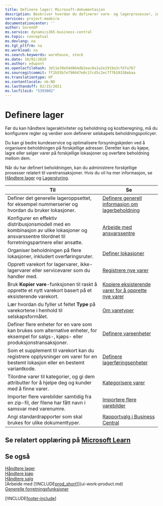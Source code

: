 ```yaml
---
title: Definere lager| Microsoft-dokumentasjon
description: Beskriver hvordan du definerer vare- og lagerprosesser, inkludert overføringsruter og lokasjoner, for eksempel lagre.
services: project-madeira
documentationcenter: ''
author: SorenGP
ms.service: dynamics365-business-central
ms.topic: conceptual
ms.devlang: na
ms.tgt_pltfrm: na
ms.workload: na
ms.search.keywords: warehouse, stock
ms.date: 10/01/2020
ms.author: edupont
ms.openlocfilehash: 3d11e39e54d864db2eac0a1a2e1919a3cfd7a767
ms.sourcegitcommit: ff2b55b7e790447e0c1fcd5c2ec7f7610338ebaa
ms.translationtype: HT
ms.contentlocale: nb-NO
ms.lasthandoff: 02/15/2021
ms.locfileid: "5393002"
---
```

# <a name="setting-up-inventory"></a>Definere lager
Før du kan håndtere lageraktiviteter og beholdning og kostberegning, må du konfigurere regler og verdier som definerer selskapets beholdningspolicyer.

Du kan gi bedre kundeservice og optimalisere forsyningskjeden ved å organisere beholdningen på forskjellige adresser. Deretter kan du kjøpe, lagre eller selger varer på forskjellige lokasjoner og overføre beholdning mellom dem.

Når du har definert beholdningen, kan du administrere forskjellige prosesser relatert til varetransaksjoner. Hvis du vil ha mer informasjon, se [Håndtere lager](inventory-manage-inventory.md) og [Lagerstyring](warehouse-manage-warehouse.md).

| Til | Se |
| --- | --- |
| Definer det generelle lageroppsettet, for eksempel nummerserier og hvordan du bruker lokasjoner. |[Definere generell informasjon om lagerbeholdning](inventory-how-setup-general.md) |
|Konfigurer en effektiv distribusjonsmodell med en kombinasjon av ulike lokasjoner og ansvarssentre tilordnet til forretningspartnere eller ansatte.|[Arbeide med ansvarssentre](inventory-responsibility-centers.md)|
| Organiser beholdningen på flere lokasjoner, inkludert overføringsruter. |[Definer lokasjoner](inventory-how-register-new-items.md) |
| Opprett varekort for lagervarer, ikke-lagervarer eller servicevarer som du handler med. |[Registrere nye varer](inventory-how-register-new-items.md) |
|Bruk **Kopier vare**-funksjonen til raskt å opprette et nytt varekort basert på et eksisterende varekort.|[Kopiere eksisterende varer for å opprette nye varer](inventory-how-copy-items.md)|
|Lær hvordan du fyller ut feltet **Type** på varekortene i henhold til selskapsformålet.|[Om varetyper](inventory-about-item-types.md)|
|Definer flere enheter for en vare som kan brukes som alternative enheter, for eksempel for salgs-, kjøps- eller produksjonstransaksjoner.|[Definere vareenheter](inventory-how-setup-units-of-measure.md)|
|Som et supplement til varekort kan du registrere opplysninger om varer for en bestemt lokasjon eller en bestemt variantkode.|[Definere lagerføringsenheter](inventory-how-to-set-up-stockkeeping-units.md)|
| Tilordne varer til kategorier, og gi dem attributter for å hjelpe deg og kunder med å finne varer. |[Kategorisere varer](inventory-how-categorize-items.md) |
|Importer flere varebilder samtidig fra en zip-fil, der filene har fått navn i samsvar med varenumre.|[Importere flere varebilder](inventory-how-import-item-pictures.md)|
|Angi standardrapporter som skal brukes for ulike dokumenttyper.|[Rapportvalg i Business Central](across-report-selections.md)|

## <a name="see-related-training-at-microsoft-learn"></a>Se relatert opplæring på [Microsoft Learn](/learn/paths/trade-get-started-dynamics-365-business-central/)

## <a name="see-also"></a>Se også

[Håndtere lager](inventory-manage-inventory.md)  
[Håndtere kjøp](purchasing-manage-purchasing.md)  
[Håndtere salg](sales-manage-sales.md)    
[Arbeide med [!INCLUDE[prod_short](includes/prod_short.md)]](ui-work-product.md)  
[Generelle forretningsfunksjoner](ui-across-business-areas.md)


[!INCLUDE[footer-include](includes/footer-banner.md)]
